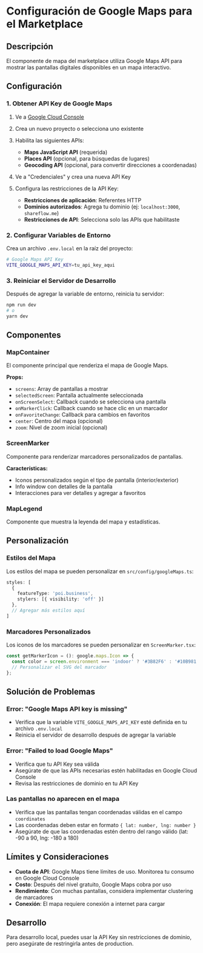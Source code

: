 # Configuración de Google Maps para el Marketplace

## Descripción

El componente de mapa del marketplace utiliza Google Maps API para mostrar las pantallas digitales disponibles en un mapa interactivo.

## Configuración

### 1. Obtener API Key de Google Maps

1. Ve a [Google Cloud Console](https://console.cloud.google.com/)
2. Crea un nuevo proyecto o selecciona uno existente
3. Habilita las siguientes APIs:
   - **Maps JavaScript API** (requerida)
   - **Places API** (opcional, para búsquedas de lugares)
   - **Geocoding API** (opcional, para convertir direcciones a coordenadas)

4. Ve a "Credenciales" y crea una nueva API Key
5. Configura las restricciones de la API Key:
   - **Restricciones de aplicación**: Referentes HTTP
   - **Dominios autorizados**: Agrega tu dominio (ej: `localhost:3000`, `shareflow.me`)
   - **Restricciones de API**: Selecciona solo las APIs que habilitaste

### 2. Configurar Variables de Entorno

Crea un archivo `.env.local` en la raíz del proyecto:

```bash
# Google Maps API Key
VITE_GOOGLE_MAPS_API_KEY=tu_api_key_aqui
```

### 3. Reiniciar el Servidor de Desarrollo

Después de agregar la variable de entorno, reinicia tu servidor:

```bash
npm run dev
# o
yarn dev
```

## Componentes

### MapContainer

El componente principal que renderiza el mapa de Google Maps.

**Props:**
- `screens`: Array de pantallas a mostrar
- `selectedScreen`: Pantalla actualmente seleccionada
- `onScreenSelect`: Callback cuando se selecciona una pantalla
- `onMarkerClick`: Callback cuando se hace clic en un marcador
- `onFavoriteChange`: Callback para cambios en favoritos
- `center`: Centro del mapa (opcional)
- `zoom`: Nivel de zoom inicial (opcional)

### ScreenMarker

Componente para renderizar marcadores personalizados de pantallas.

**Características:**
- Iconos personalizados según el tipo de pantalla (interior/exterior)
- Info window con detalles de la pantalla
- Interacciones para ver detalles y agregar a favoritos

### MapLegend

Componente que muestra la leyenda del mapa y estadísticas.

## Personalización

### Estilos del Mapa

Los estilos del mapa se pueden personalizar en `src/config/googleMaps.ts`:

```typescript
styles: [
  {
    featureType: 'poi.business',
    stylers: [{ visibility: 'off' }]
  },
  // Agregar más estilos aquí
]
```

### Marcadores Personalizados

Los iconos de los marcadores se pueden personalizar en `ScreenMarker.tsx`:

```typescript
const getMarkerIcon = (): google.maps.Icon => {
  const color = screen.environment === 'indoor' ? '#3B82F6' : '#10B981';
  // Personalizar el SVG del marcador
};
```

## Solución de Problemas

### Error: "Google Maps API key is missing"

- Verifica que la variable `VITE_GOOGLE_MAPS_API_KEY` esté definida en tu archivo `.env.local`
- Reinicia el servidor de desarrollo después de agregar la variable

### Error: "Failed to load Google Maps"

- Verifica que tu API Key sea válida
- Asegúrate de que las APIs necesarias estén habilitadas en Google Cloud Console
- Revisa las restricciones de dominio en tu API Key

### Las pantallas no aparecen en el mapa

- Verifica que las pantallas tengan coordenadas válidas en el campo `coordinates`
- Las coordenadas deben estar en formato `{ lat: number, lng: number }`
- Asegúrate de que las coordenadas estén dentro del rango válido (lat: -90 a 90, lng: -180 a 180)

## Límites y Consideraciones

- **Cuota de API**: Google Maps tiene límites de uso. Monitorea tu consumo en Google Cloud Console
- **Costo**: Después del nivel gratuito, Google Maps cobra por uso
- **Rendimiento**: Con muchas pantallas, considera implementar clustering de marcadores
- **Conexión**: El mapa requiere conexión a internet para cargar

## Desarrollo

Para desarrollo local, puedes usar la API Key sin restricciones de dominio, pero asegúrate de restringirla antes de production.